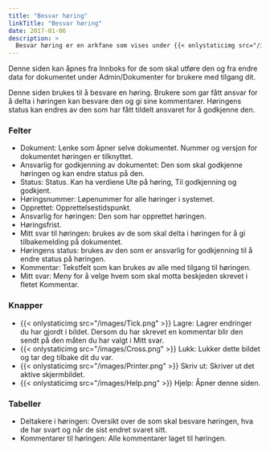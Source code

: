 ```yaml
---
title: "Besvar høring"
linkTitle: "Besvar høring"
date: 2017-01-06
description: >
  Besvar høring er en arkfane som vises under {{< onlystaticimg src="/images/Table_multiple.png" >}} Info når en høring skal besvares.
---
```

Denne siden kan åpnes fra Innboks for de som skal utføre den og fra endre data for dokumentet under Admin/Dokumenter for brukere med tilgang dit.

Denne siden brukes til å besvare en høring. Brukere som gar fått ansvar for å delta i høringen kan besvare den og gi sine kommentarer. Høringens status kan endres av den som har fått tildelt ansvaret for å godkjenne den.

### Felter

- Dokument: Lenke som åpner selve dokumentet. Nummer og versjon for dokumentet høringen er tilknyttet.
- Ansvarlig for godkjenning av dokumentet: Den som skal godkjenne høringen og kan endre status på den.
- Status: Status. Kan ha verdiene Ute på høring, Til godkjenning og godkjent.
- Høringsnummer: Løpenummer for alle høringer i systemet.
- Opprettet: Opprettelsestidspunkt.
- Ansvarlig for høringen: Den som har opprettet høringen.
- Høringsfrist.
- Mitt svar til høringen: brukes av de som skal delta i høringen for å gi tilbakemelding på dokumentet.
- Høringens status: brukes av den som er ansvarlig for godkjenning til å endre status på høringen.
- Kommentar: Tekstfelt som kan brukes av alle med tilgang til høringen.
- Mitt svar: Meny for å velge hvem som skal motta beskjeden skrevet i fletet Kommentar.

### Knapper

- {{< onlystaticimg src="/images/Tick.png" >}} Lagre: Lagrer endringer du har gjordt i bildet. Dersom du har skrevet en kommentar blir den sendt på den måten du har valgt i Mitt svar.
- {{< onlystaticimg src="/images/Cross.png" >}} Lukk: Lukker dette bildet og tar deg tilbake dit du var.
- {{< onlystaticimg src="/images/Printer.png" >}} Skriv ut: Skriver ut det aktive skjermbildet.
- {{< onlystaticimg src="/images/Help.png" >}} Hjelp: Åpner denne siden.

### Tabeller

- Deltakere i høringen: Oversikt over de som skal besvare høringen, hva de har svart og når de sist endret svaret sitt.
- Kommentarer til høringen: Alle kommentarer laget til høringen.
